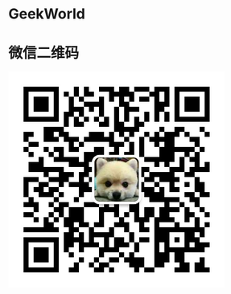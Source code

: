 # GeekWorld
# 微信二维码
![Image text](https://github.com/jokoperu/GeekWorld/blob/master/wx.jpg?raw=true "极客的世界")
